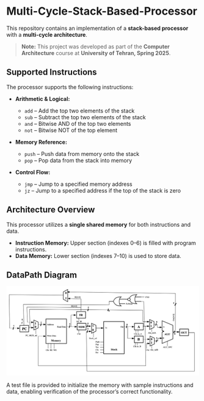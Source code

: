# Multi-Cycle-Stack-Based-Processor

This repository contains an implementation of a **stack-based processor** with a **multi-cycle architecture**.
> **Note:** This project was developed as part of the **Computer Architecture** course at **University of Tehran, Spring 2025**.


##  Supported Instructions
The processor supports the following instructions:

- **Arithmetic & Logical:**
  - `add` – Add the top two elements of the stack
  - `sub` – Subtract the top two elements of the stack
  - `and` – Bitwise AND of the top two elements
  - `not` – Bitwise NOT of the top element

- **Memory Reference:**
  - `push` – Push data from memory onto the stack
  - `pop` – Pop data from the stack into memory

- **Control Flow:**
  - `jmp` – Jump to a specified memory address
  - `jz` – Jump to a specified address if the top of the stack is zero

##  Architecture Overview
This processor utilizes a **single shared memory** for both instructions and data.  
- **Instruction Memory:** Upper section (indexes 0–6) is filled with program instructions.  
- **Data Memory:** Lower section (indexes 7–10) is used to store data.

## DataPath Diagram
![DataPath](Src/DataPath.png)

A test file is provided to initialize the memory with sample instructions and data, enabling verification of the processor’s correct functionality.
